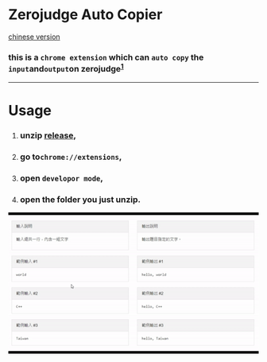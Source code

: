 # Zerojudge Auto Copier
[chinese version](md/README.MD)
### this is a `chrome extension` which can `auto copy` the `input`and`output`on zerojudge<sup><a href="1" target=_self>1</a></sup>
---


# Usage
1. ### unzip [release](https://github.com/x1ulan/zerojudge-extension/releases/tag/1.0),
2. ### go to`chrome://extensions`,
3. ### open `developor mode`,
4. ### open the folder you just unzip.

<img src="images/gif1.gif" id=1></img>
